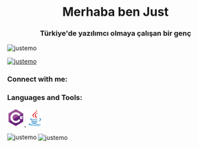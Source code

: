 <h1 align="center">Merhaba ben Just</h1>
<h3 align="center">Türkiye'de yazılımcı olmaya çalışan bir genç</h3>

<p align="left"> <img src="https://komarev.com/ghpvc/?username=justemo&label=Profile%20views&color=0e75b6&style=flat" alt="justemo" /> </p>

<p align="left"> <a href="https://github.com/ryo-ma/github-profile-trophy"><img src="https://github-profile-trophy.vercel.app/?username=justemo" alt="justemo" /></a> </p>

<h3 align="left">Connect with me:</h3>
<p align="left">
</p>

<h3 align="left">Languages and Tools:</h3>
<p align="left"> <a href="https://www.w3schools.com/cs/" target="_blank" rel="noreferrer"> <img src="https://raw.githubusercontent.com/devicons/devicon/master/icons/csharp/csharp-original.svg" alt="csharp" width="40" height="40"/> </a> <a href="https://www.java.com" target="_blank" rel="noreferrer"> <img src="https://raw.githubusercontent.com/devicons/devicon/master/icons/java/java-original.svg" alt="java" width="40" height="40"/> </a> </p>

<p><img align="left" src="https://github-readme-stats.vercel.app/api/top-langs?username=justemo&show_icons=true&theme=dark&locale=en&layout=compact" alt="justemo" /></p>

<p>&nbsp;<img align="center" src="https://github-readme-stats.vercel.app/api?username=justemo&show_icons=true&theme=dark&locale=en" alt="justemo" /></p>

